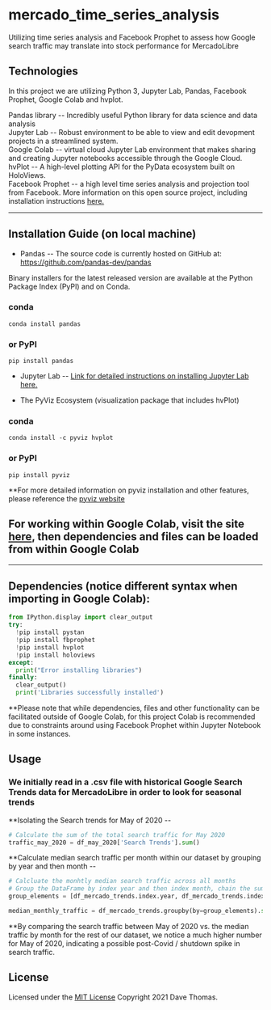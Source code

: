 # mercado_time_series_analysis
Utilizing time series analysis and Facebook Prophet to assess how Google search traffic may translate into stock performance for MercadoLibre  

## Technologies

In this project we are utilizing Python 3, Jupyter Lab, Pandas, Facebook Prophet, Google Colab and hvplot.   

Pandas library -- Incredibly useful Python library for data science and data analysis  
Jupyter Lab -- Robust environment to be able to view and edit devopment projects in a streamlined system.   
Google Colab -- virtual cloud Jupyter Lab environment that makes sharing and creating Jupyter notebooks accessible through the Google Cloud.  
hvPlot -- A high-level plotting API for the PyData ecosystem built on HoloViews.  
Facebook Prophet -- a high level time series analysis and projection tool from Facebook.  More information on this open source project, including installation instructions [here.](https://facebook.github.io/prophet/)

---

## Installation Guide (on local machine)

* Pandas -- The source code is currently hosted on GitHub at: https://github.com/pandas-dev/pandas

Binary installers for the latest released version are available at the Python Package Index (PyPI) and on Conda.

### conda
`conda install pandas`
### or PyPI
`pip install pandas`

* Jupyter Lab -- 
    [Link for detailed instructions on installing Jupyter Lab here.](https://jupyter.org/install)  
    
*  The PyViz Ecosystem (visualization package that includes hvPlot)  

### conda
`conda install -c pyviz hvplot`
### or PyPI
`pip install pyviz`  

**For more detailed information on pyviz installation and other features, please reference the [pyviz website](https://pyviz.org/)

## For working within Google Colab, visit the site [here](https://colab.research.google.com/), then dependencies and files can be loaded from within Google Colab  
 
---
## Dependencies (notice different syntax when importing in Google Colab):  

```python 
from IPython.display import clear_output
try:
  !pip install pystan
  !pip install fbprophet
  !pip install hvplot
  !pip install holoviews
except:
  print("Error installing libraries")
finally:
  clear_output()
  print('Libraries successfully installed')
  ```  

**Please note that while dependencies, files and other functionality can be facilitated outside of Google Colab, for this project Colab is recommended due to constraints around using Facebook Prophet within Jupyter Notebook in some instances.
## Usage

### We initially read in a .csv file with historical Google Search Trends data for MercadoLibre in order to look for seasonal trends  

**Isolating the Search trends for May of 2020 --  
```python  
# Calculate the sum of the total search traffic for May 2020
traffic_may_2020 = df_may_2020['Search Trends'].sum()
```  
**Calculate median search traffic per month within our dataset by grouping by year and then month --

```python  
# Calcluate the monhtly median search traffic across all months 
# Group the DataFrame by index year and then index month, chain the sum and then the median functions
group_elements = [df_mercado_trends.index.year, df_mercado_trends.index.month]

median_monthly_traffic = df_mercado_trends.groupby(by=group_elements).sum().median()
```   

**By comparing the search traffic between May of 2020 vs. the median traffic by month for the rest of our dataset, we notice a much higher number for May of 2020, indicating a possible post-Covid / shutdown spike in search traffic.




## License

Licensed under the [MIT License](https://github.com/git/git-scm.com/blob/main/MIT-LICENSE.txt)  Copyright 2021 Dave Thomas.



